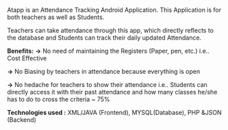 Atapp is an Attendance Tracking Android Application. This Application is for both teachers as well as Students. 


Teachers can take attendance through this app, which directly reflects to the database and Students can track their daily updated Attendance.

**Benefits:**
**->** No need of maintaining the Registers (Paper, pen, etc.) i.e.. Cost Effective

**->** No Biasing by teachers in attendance because everything is open

**->** No hedache for teachers to show their attendance i.e.. Students can directly access it with their past attendance and how many classes he/she has to do to cross the criteria ~ 75%

**Technologies used :** XML/JAVA (Frontend), MYSQL(Database), PHP &JSON (Backend)
